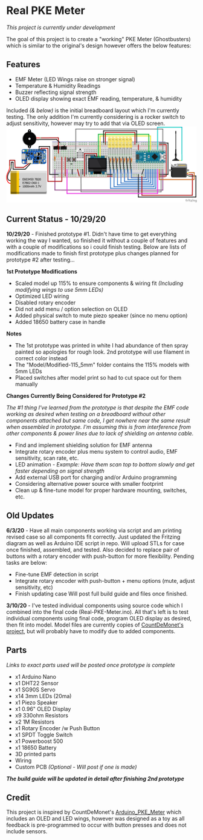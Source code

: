# Real PKE Meter #

*This project is currently under development*

The goal of this project is to create a "working" PKE Meter (Ghostbusters) which is similar to the original's design however offers the below features:
## Features ##
- EMF Meter (LED Wings raise on stronger signal)
- Temperature & Humidity Readings
- Buzzer reflecting signal strength
- OLED display showing exact EMF reading, temperature, & humidity

Included *(& below)* is the initial breadboard layout which I'm currently testing.  The only addition I'm currently considering is a rocker switch to adjust sensitivity, however may try to add that via OLED screen.
![](https://github.com/BzowK/RealPKEMeter/blob/master/Fritzing/Real-PKE-Meter_bb.png)

## Current Status - 10/29/20 ##
**10/29/20** - Finished prototype #1.  Didn't have time to get everything working the way I wanted, so finished it without a couple of features and with a couple of modifications so i could finish testing.  Below are lists of modifications made to finish first prototype plus changes planned for prototype #2 after testing...

**1st Prototype Modifications**

- Scaled model up 115% to ensure components & wiring fit *(Including modifying wings to use 5mm LEDs)*
- Optimized LED wiring
- Disabled rotary encoder
- Did not add menu / option selection on OLED
- Added physical switch to mute piezo speaker (since no menu option)
- Added 18650 battery case in handle

**Notes**

- The 1st prototype was printed in white I had abundance of then spray painted so apologies for rough look.  2nd prototype will use filament in correct color instead 
- The "Model/Modified-115_5mm" folder contains the 115% models with 5mm LEDs
- Placed switches after model print so had to cut space out for them manually

**Changes Currently Being Considered for Prototype #2**

*The #1 thing I've learned from the prototype is that despite the EMF code working as desired when testing on a breadboard without other components attached but same code, I get nowhere near the same result when assembled in prototype.  I'm assuming this is from interference from other components & power lines due to lack of shielding on antenna cable.*

- Find and implement shielding solution for EMF antenna 
- Integrate rotary encoder plus menu system to control audio, EMF sensitivity, scan rate, etc.
- LED animation - *Example: Have them scan top to bottom slowly and get faster depending on signal strength*
- Add external USB port for charging and/or Arduino programming
- Considering alternative power source with smaller footprint
- Clean up & fine-tune model for proper hardware mounting, switches, etc.

## Old Updates ##
**6/3/20** - Have all main components working via script and am printing revised case so all components fit correctly. Just updated the Fritzing diagram as well as Arduino IDE script in repo.  Will upload STLs for case once finished, assembled, and tested.  Also decided to replace pair of buttons with a rotary encoder with push-button for more flexibility.  Pending tasks are below:

- Fine-tune EMF detection in script
- Integrate rotary encoder with push-button + menu options (mute, adjust sensitivity, etc)
- Finish updating case
Will post full build guide and files once finished.

**3/10/20** - I've tested individual components using source code which I combined into the final code (Real-PKE-Meter.ino).  All that's left is to test individual components using final code, program OLED display as desired, then fit into model.  Model files are currently copies of [CountDeMonet's project](https://github.com/CountDeMonet/Arduino_PKE_Meter), but will probably have to modify due to added components.

## Parts ##
*Links to exact parts used will be posted once prototype is complete*

- x1 Arduino Nano
- x1 DHT22 Sensor
- x1 SG90S Servo
- x14 3mm LEDs (20ma)
- x1 Piezo Speaker
- x1 0.96" OLED Display
- x9 330ohm Resistors
- x2 1M Resistors
- x1 Rotary Encoder /w Push Button
- x1 SPDT Toggle Switch
- x1 Powerboost 500
- x1 18650 Battery
- 3D printed parts
- Wiring
- Custom PCB *(Optional - Will post if one is made)*

***The build guide will be updated in detail after finishing 2nd prototype***

## Credit ##
This project is inspired by CountDeMonet's [Arduino_PKE_Meter](https://github.com/CountDeMonet/Arduino_PKE_Meter) which includes an OLED and LED wings, however was designed as a toy as all feedback is pre-programmed to occur with button presses and does not include sensors.



